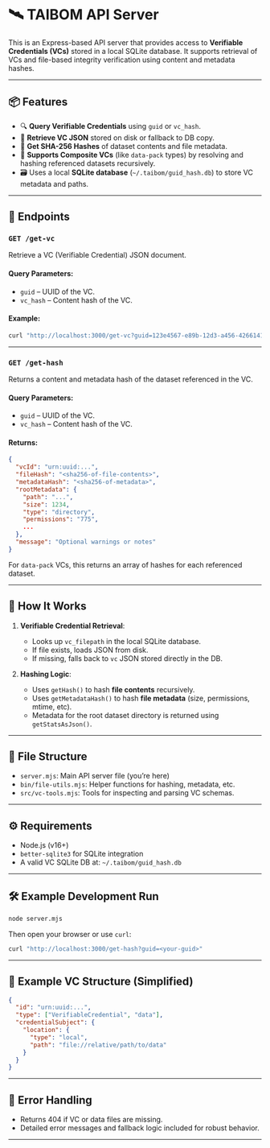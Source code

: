 # 🛰️ TAIBOM API Server

This is an Express-based API server that provides access to **Verifiable Credentials (VCs)** stored in a local SQLite database. It supports retrieval of VCs and file-based integrity verification using content and metadata hashes.

---

## 📦 Features

- 🔍 **Query Verifiable Credentials** using `guid` or `vc_hash`.
- 🧾 **Retrieve VC JSON** stored on disk or fallback to DB copy.
- 🔐 **Get SHA-256 Hashes** of dataset contents and file metadata.
- 🧠 **Supports Composite VCs** (like `data-pack` types) by resolving and hashing referenced datasets recursively.
- 🗃️ Uses a local **SQLite database** (`~/.taibom/guid_hash.db`) to store VC metadata and paths.

---

## 🚀 Endpoints

### `GET /get-vc`

Retrieve a VC (Verifiable Credential) JSON document.

#### Query Parameters:
- `guid` – UUID of the VC.
- `vc_hash` – Content hash of the VC.

#### Example:
```bash
curl "http://localhost:3000/get-vc?guid=123e4567-e89b-12d3-a456-426614174000"
```

---

### `GET /get-hash`

Returns a content and metadata hash of the dataset referenced in the VC.

#### Query Parameters:
- `guid` – UUID of the VC.
- `vc_hash` – Content hash of the VC.

#### Returns:
```json
{
  "vcId": "urn:uuid:...",
  "fileHash": "<sha256-of-file-contents>",
  "metadataHash": "<sha256-of-metadata>",
  "rootMetadata": {
    "path": "...",
    "size": 1234,
    "type": "directory",
    "permissions": "775",
    ...
  },
  "message": "Optional warnings or notes"
}
```

For `data-pack` VCs, this returns an array of hashes for each referenced dataset.

---

## 🧠 How It Works

1. **Verifiable Credential Retrieval**:
   - Looks up `vc_filepath` in the local SQLite database.
   - If file exists, loads JSON from disk.
   - If missing, falls back to `vc` JSON stored directly in the DB.

2. **Hashing Logic**:
   - Uses `getHash()` to hash **file contents** recursively.
   - Uses `getMetadataHash()` to hash **file metadata** (size, permissions, mtime, etc).
   - Metadata for the root dataset directory is returned using `getStatsAsJson()`.

---

## 📁 File Structure

- `server.mjs`: Main API server file (you’re here)
- `bin/file-utils.mjs`: Helper functions for hashing, metadata, etc.
- `src/vc-tools.mjs`: Tools for inspecting and parsing VC schemas.

---

## ⚙️ Requirements

- Node.js (v16+)
- `better-sqlite3` for SQLite integration
- A valid VC SQLite DB at: `~/.taibom/guid_hash.db`

---

## 🛠️ Example Development Run

```bash
node server.mjs
```

Then open your browser or use `curl`:

```bash
curl "http://localhost:3000/get-hash?guid=<your-guid>"
```

---

## 🧪 Example VC Structure (Simplified)

```json
{
  "id": "urn:uuid:...",
  "type": ["VerifiableCredential", "data"],
  "credentialSubject": {
    "location": {
      "type": "local",
      "path": "file://relative/path/to/data"
    }
  }
}
```

---

## 🧯 Error Handling

- Returns 404 if VC or data files are missing.
- Detailed error messages and fallback logic included for robust behavior.

---
